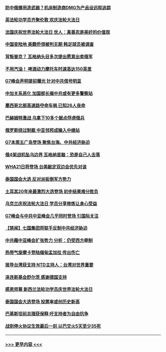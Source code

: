 #### [防中俄挪用造武器？机床制造商DMG为产品设远程追踪](../pages/prog202/a103713200.md?t=05152143) 
#### [英法轮功学员齐聚伦敦 欢庆法轮大法日](../pages/prog202/a103713402.md?t=05152143) 
#### [法国庆祝世界法轮大法日 世人：真善忍是美好的价值观](../pages/prog202/a103713400.md?t=05152143) 
#### [中国变险地 美籍侨领被判无期 韩足球员被调查](../pages/prog202/a103713396.md?t=05152143) 
#### [背叛普京？ 瓦格纳头目多次提出愿意出卖俄军](../pages/prog202/a103713392.md?t=05152143) 
#### [不用汽油！ 啤酒动力摩托车时速高达150英里](../pages/prog202/a103713387.md?t=05152143) 
#### [G7峰会声明提前曝光 针对中共信号明显](../pages/prog202/a103713369.md?t=05152143) 
#### [中加关系恶化 加国部长揭中共或有更多警察站](../pages/prog202/a103713352.md?t=05152143) 
#### [墨西哥北部高速路夺命车祸 已知26人丧命](../pages/prog202/a103713345.md?t=05152143) 
#### [巴赫姆特激战 乌拿下10多个据点俘虏俄兵](../pages/prog202/a103713342.md?t=05152143) 
#### [俄罗斯绕过制裁 中亚邻邦成输入中继站](../pages/prog202/a103713324.md?t=05152143) 
#### [G7本周五广岛登场 聚焦台海、中共经济胁迫](../pages/prog202/a103713319.md?t=05152143) 
#### [俄4架战机坠乌边界 瓦格纳首脑：恐是自己人击落](../pages/prog202/a103713267.md?t=05152143) 
#### [WHA21日将登场 台美敲定双边会优先对谈](../pages/prog202/a103713250.md?t=05152143) 
#### [泰国国会大选 反对派扳倒军方势力](../pages/prog202/a103713246.md?t=05152143) 
#### [土耳其20年来最激烈大选登场 初步结果难分胜负](../pages/prog202/a103713183.md?t=05152143) 
#### [乌克兰庆祝法轮大法日 学员分享修炼让身心受益](../pages/prog202/a103713182.md?t=05152143) 
#### [G7峰会与中共中亚峰会几乎同时登场 引国际关注](../pages/prog202/a103713153.md?t=05152143) 
#### [【禁闻】七国集团将联手反制中共经济胁迫](../pages/prog202/a103713101.md?t=05152143) 
#### [中共藉中亚峰会扩张势力 分析：仍受西方牵制](../pages/prog202/a103713045.md?t=05152143) 
#### [热带气旋摩卡登陆缅甸孟加拉 传出伤亡](../pages/prog202/a103713042.md?t=05152143) 
#### [报导台湾获支持 NTD主持人：台湾对世界重要](../pages/prog202/a103713047.md?t=05152143) 
#### [泽连斯基会舒尔茨 感谢德国支持](../pages/prog202/a103713043.md?t=05152143) 
#### [感恩师尊 新西兰法轮功学员庆世界法轮大法日](../pages/prog202/a103713049.md?t=05152143) 
#### [泰国国会大选登场 投票率或创历史新高](../pages/prog202/a103713039.md?t=05152143) 
#### [巴基斯坦前总理获保释 吁支持者为自由抗争](../pages/prog202/a103712883.md?t=05152143) 
#### [战到停火协议生效最后一刻 以巴交火5天至少35死](../pages/prog202/a103712797.md?t=05152143) 

----
#### [ >>> 更早内容 <<< ](../indexes/prog202-earlier.md)
